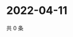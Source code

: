 # 2022-04-11

共 0 条

<!-- BEGIN WEIBO -->
<!-- 最后更新时间 Mon Apr 11 2022 16:16:09 GMT+0800 (China Standard Time) -->

<!-- END WEIBO -->
